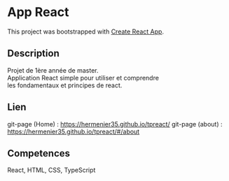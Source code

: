 # App React

This project was bootstrapped with [Create React App](https://github.com/facebook/create-react-app).

## Description
Projet de 1ère année de master. <br />
Application React simple pour utiliser et comprendre <br />
les fondamentaux et principes de react.

## Lien
git-page (Home) : https://hermenier35.github.io/tpreact/
git-page (about) : https://hermenier35.github.io/tpreact/#/about


## Competences
React, HTML, CSS, TypeScript
